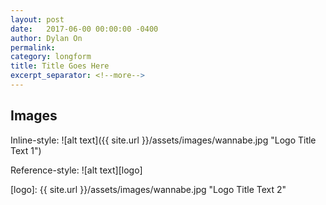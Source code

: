 ```yaml
---
layout: post
date:   2017-06-00 00:00:00 -0400
author: Dylan On
permalink: 
category: longform
title: Title Goes Here
excerpt_separator: <!--more-->
---
```





## Images

Inline-style: 
![alt text]({{ site.url }}/assets/images/wannabe.jpg "Logo Title Text 1")

Reference-style: 
![alt text][logo]

[logo]: {{ site.url }}/assets/images/wannabe.jpg "Logo Title Text 2"